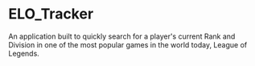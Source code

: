 # ELO_Tracker
An application built to quickly search for a player's current Rank and Division in one of the most popular games in the world today, League of Legends. 


